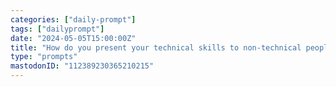 ```yaml
---
categories: ["daily-prompt"]
tags: ["dailyprompt"]
date: "2024-05-05T15:00:00Z"
title: "How do you present your technical skills to non-technical people?"
type: "prompts"
mastodonID: "112389230365210215"
---
```

